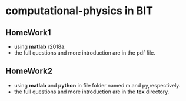 # computational-physics in BIT

## HomeWork1
- using **matlab** r2018a.  
- the full questions and more introduction are in the pdf file.

## HomeWork2
- using **matlab** and **python** in file folder named m and py,respectively.  
- the full questions and more introduction are in the **tex** directory.
